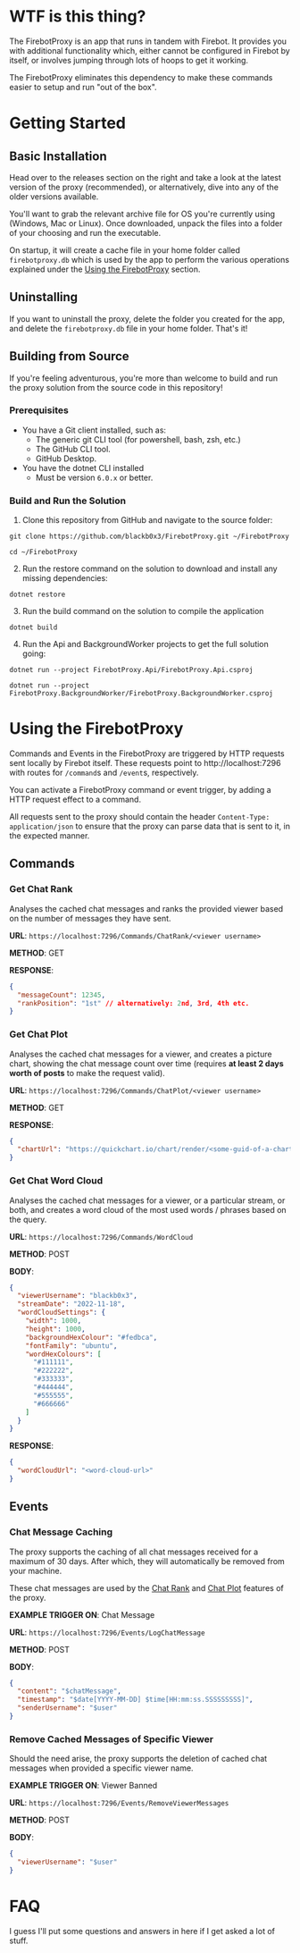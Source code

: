 # WTF is this thing?

The FirebotProxy is an app that runs in tandem with Firebot. It provides you with additional functionality which, either cannot be configured in Firebot by itself, or involves jumping through lots of hoops to get it working.

The FirebotProxy eliminates this dependency to make these commands easier to setup and run "out of the box".

# Getting Started

## Basic Installation

Head over to the releases section on the right and take a look at the latest version of the proxy (recommended), or alternatively, dive into any of the older versions available.

You'll want to grab the relevant archive file for OS you're currently using (Windows, Mac or Linux). Once downloaded, unpack the files into a folder of your choosing and run the executable.

On startup, it will create a cache file in your home folder called `firebotproxy.db` which is used by the app to perform the various operations explained under the [Using the FirebotProxy](#using-the-firebotproxy) section.

## Uninstalling

If you want to uninstall the proxy, delete the folder you created for the app, and delete the `firebotproxy.db` file in your home folder. That's it!

## Building from Source

If you're feeling adventurous, you're more than welcome to build and run the proxy solution from the source code in this repository!

### Prerequisites

- You have a Git client installed, such as:
  - The generic git CLI tool (for powershell, bash, zsh, etc.)
  - The GitHub CLI tool.
  - GitHub Desktop.
- You have the dotnet CLI installed
  - Must be version `6.0.x` or better.

### Build and Run the Solution

1. Clone this repository from GitHub and navigate to the source folder:
```shell
git clone https://github.com/blackb0x3/FirebotProxy.git ~/FirebotProxy

cd ~/FirebotProxy
```
2. Run the restore command on the solution to download and install any missing dependencies:
```shell
dotnet restore
```
3. Run the build command on the solution to compile the application
```shell
dotnet build
```
4. Run the Api and BackgroundWorker projects to get the full solution going:
```shell
dotnet run --project FirebotProxy.Api/FirebotProxy.Api.csproj

dotnet run --project FirebotProxy.BackgroundWorker/FirebotProxy.BackgroundWorker.csproj
```

# Using the FirebotProxy

Commands and Events in the FirebotProxy are triggered by HTTP requests sent locally by Firebot itself. These requests point to http://localhost:7296 with routes for `/command`s and `/event`s, respectively.

You can activate a FirebotProxy command or event trigger, by adding a HTTP request effect to a command.

All requests sent to the proxy should contain the header `Content-Type: application/json` to ensure that the proxy can parse data that is sent to it, in the expected manner.

## Commands

### Get Chat Rank

Analyses the cached chat messages and ranks the provided viewer based on the number of messages they have sent.

**URL**: `https://localhost:7296/Commands/ChatRank/<viewer username>`

**METHOD**: GET

**RESPONSE**:

```json
{
  "messageCount": 12345,
  "rankPosition": "1st" // alternatively: 2nd, 3rd, 4th etc.
}
```

### Get Chat Plot

Analyses the cached chat messages for a viewer, and creates a picture chart, showing the chat message count over time (requires **at least 2 days worth of posts** to make the request valid).

**URL**: `https://localhost:7296/Commands/ChatPlot/<viewer username>`

**METHOD**: GET

**RESPONSE**:

```json
{
  "chartUrl": "https://quickchart.io/chart/render/<some-guid-of-a-chart>"
}
```

### Get Chat Word Cloud

Analyses the cached chat messages for a viewer, or a particular stream, or both, and creates a word cloud of the most used words / phrases based on the query.

**URL**: `https://localhost:7296/Commands/WordCloud`

**METHOD**: POST

**BODY**:

```json
{
  "viewerUsername": "blackb0x3",
  "streamDate": "2022-11-18",
  "wordCloudSettings": {
    "width": 1000,
    "height": 1000,
    "backgroundHexColour": "#fedbca",
    "fontFamily": "ubuntu",
    "wordHexColours": [
      "#111111",
      "#222222",
      "#333333",
      "#444444",
      "#555555",
      "#666666"
    ]
  }
}
```

**RESPONSE**:

```json
{
  "wordCloudUrl": "<word-cloud-url>"
}
```

## Events

### Chat Message Caching

The proxy supports the caching of all chat messages received for a maximum of 30 days. After which, they will automatically be removed from your machine.

These chat messages are used by the [Chat Rank](#get-chat-rank) and [Chat Plot](#get-chat-plot) features of the proxy.

**EXAMPLE TRIGGER ON**: Chat Message

**URL**: `https://localhost:7296/Events/LogChatMessage`

**METHOD**: POST

**BODY**:

```json
{
  "content": "$chatMessage",
  "timestamp": "$date[YYYY-MM-DD] $time[HH:mm:ss.SSSSSSSSS]",
  "senderUsername": "$user"
}
```

### Remove Cached Messages of Specific Viewer

Should the need arise, the proxy supports the deletion of cached chat messages when provided a specific viewer name.

**EXAMPLE TRIGGER ON**: Viewer Banned

**URL**: `https://localhost:7296/Events/RemoveViewerMessages`

**METHOD**: POST

**BODY**:

```json
{
  "viewerUsername": "$user"
}
```

# FAQ
I guess I'll put some questions and answers in here if I get asked a lot of stuff.
